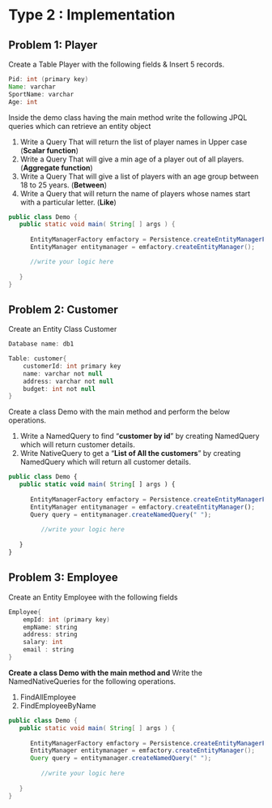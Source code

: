 # Type 2 : Implementation

## Problem 1: Player

Create a Table Player with the following fields & Insert 5 records.

```java
Pid: int (primary key)
Name: varchar
SportName: varchar
Age: int
```

Inside the demo class having the main method write the following JPQL queries which can retrieve an entity object

1. Write a Query That will return the list of player names in Upper case (**Scalar function**) 
2. Write a Query That will give a min age of a player out of all players. (**Aggregate function**)
3. Write a Query  That will give a list of players with an age group between 18 to 25 years. (**Between**)
4. Write a Query that will return the name of players whose names start with a particular letter. (**Like**) 

```java
public class Demo {
   public static void main( String[ ] args ) {
   
      EntityManagerFactory emfactory = Persistence.createEntityManagerFactory( " " );
      EntityManager entitymanager = emfactory.createEntityManager();

      //write your logic here
     
   }
}
```

## Problem 2: Customer

Create an Entity Class Customer

```java
Database name: db1

Table: customer{
	customerId: int primary key
	name: varchar not null
	address: varchar not null
	budget: int not null
}
```

Create a class Demo with the main method and perform the below operations.

1. Write a NamedQuery to find “**customer by id**” by creating NamedQuery which will return customer details.
2. Write NativeQuery to get a “**List of All the customers**” by creating NamedQuery which will return all customer details.

```jsx
public class Demo {
   public static void main( String[ ] args ) {
   
      EntityManagerFactory emfactory = Persistence.createEntityManagerFactory( " " );
      EntityManager entitymanager = emfactory.createEntityManager();
      Query query = entitymanager.createNamedQuery(" ");
		
		 //write your logic here      
     
   }   
}
```

## Problem 3: Employee

Create an Entity Employee with the following fields

```java
Employee{
	empId: int (primary key)
	empName: string
	address: string
	salary: int 
	email : string
}

```

**Create a class Demo with the main method and** Write the NamedNativeQueries for the following operations. 

1. FindAllEmployee
2. FindEmployeeByName

```java
public class Demo {
   public static void main( String[ ] args ) {
   
      EntityManagerFactory emfactory = Persistence.createEntityManagerFactory( " " );
      EntityManager entitymanager = emfactory.createEntityManager();
      Query query = entitymanager.createNamedQuery(" ");
		
		 //write your logic here      
     
   }   
}
```